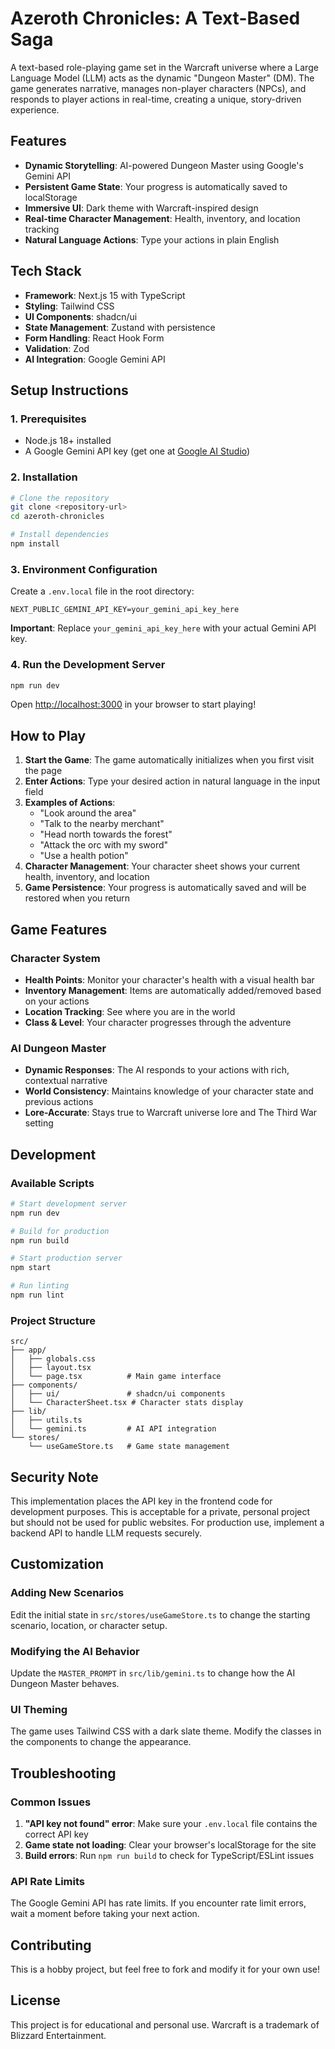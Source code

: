 # Azeroth Chronicles: A Text-Based Saga

A text-based role-playing game set in the Warcraft universe where a Large Language Model (LLM) acts as the dynamic "Dungeon Master" (DM). The game generates narrative, manages non-player characters (NPCs), and responds to player actions in real-time, creating a unique, story-driven experience.

## Features

- **Dynamic Storytelling**: AI-powered Dungeon Master using Google's Gemini API
- **Persistent Game State**: Your progress is automatically saved to localStorage
- **Immersive UI**: Dark theme with Warcraft-inspired design
- **Real-time Character Management**: Health, inventory, and location tracking
- **Natural Language Actions**: Type your actions in plain English

## Tech Stack

- **Framework**: Next.js 15 with TypeScript
- **Styling**: Tailwind CSS
- **UI Components**: shadcn/ui
- **State Management**: Zustand with persistence
- **Form Handling**: React Hook Form
- **Validation**: Zod
- **AI Integration**: Google Gemini API

## Setup Instructions

### 1. Prerequisites

- Node.js 18+ installed
- A Google Gemini API key (get one at [Google AI Studio](https://makersuite.google.com/app/apikey))

### 2. Installation

```bash
# Clone the repository
git clone <repository-url>
cd azeroth-chronicles

# Install dependencies
npm install
```

### 3. Environment Configuration

Create a `.env.local` file in the root directory:

```env
NEXT_PUBLIC_GEMINI_API_KEY=your_gemini_api_key_here
```

**Important**: Replace `your_gemini_api_key_here` with your actual Gemini API key.

### 4. Run the Development Server

```bash
npm run dev
```

Open [http://localhost:3000](http://localhost:3000) in your browser to start playing!

## How to Play

1. **Start the Game**: The game automatically initializes when you first visit the page
2. **Enter Actions**: Type your desired action in natural language in the input field
3. **Examples of Actions**:
   - "Look around the area"
   - "Talk to the nearby merchant"
   - "Head north towards the forest"
   - "Attack the orc with my sword"
   - "Use a health potion"
4. **Character Management**: Your character sheet shows your current health, inventory, and location
5. **Game Persistence**: Your progress is automatically saved and will be restored when you return

## Game Features

### Character System
- **Health Points**: Monitor your character's health with a visual health bar
- **Inventory Management**: Items are automatically added/removed based on your actions
- **Location Tracking**: See where you are in the world
- **Class & Level**: Your character progresses through the adventure

### AI Dungeon Master
- **Dynamic Responses**: The AI responds to your actions with rich, contextual narrative
- **World Consistency**: Maintains knowledge of your character state and previous actions
- **Lore-Accurate**: Stays true to Warcraft universe lore and The Third War setting

## Development

### Available Scripts

```bash
# Start development server
npm run dev

# Build for production
npm run build

# Start production server
npm start

# Run linting
npm run lint
```

### Project Structure

```
src/
├── app/
│   ├── globals.css
│   ├── layout.tsx
│   └── page.tsx          # Main game interface
├── components/
│   ├── ui/               # shadcn/ui components
│   └── CharacterSheet.tsx # Character stats display
├── lib/
│   ├── utils.ts
│   └── gemini.ts         # AI API integration
└── stores/
    └── useGameStore.ts   # Game state management
```

## Security Note

This implementation places the API key in the frontend code for development purposes. This is acceptable for a private, personal project but should not be used for public websites. For production use, implement a backend API to handle LLM requests securely.

## Customization

### Adding New Scenarios
Edit the initial state in `src/stores/useGameStore.ts` to change the starting scenario, location, or character setup.

### Modifying the AI Behavior
Update the `MASTER_PROMPT` in `src/lib/gemini.ts` to change how the AI Dungeon Master behaves.

### UI Theming
The game uses Tailwind CSS with a dark slate theme. Modify the classes in the components to change the appearance.

## Troubleshooting

### Common Issues

1. **"API key not found" error**: Make sure your `.env.local` file contains the correct API key
2. **Game state not loading**: Clear your browser's localStorage for the site
3. **Build errors**: Run `npm run build` to check for TypeScript/ESLint issues

### API Rate Limits

The Google Gemini API has rate limits. If you encounter rate limit errors, wait a moment before taking your next action.

## Contributing

This is a hobby project, but feel free to fork and modify it for your own use!

## License

This project is for educational and personal use. Warcraft is a trademark of Blizzard Entertainment.